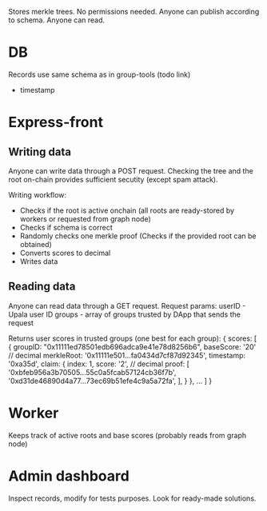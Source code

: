 Stores merkle trees. No permissions needed. Anyone can publish according to schema. Anyone can read. 

# DB
Records use same schema as in group-tools (todo link)
+ timestamp


# Express-front

## Writing data
Anyone can write data through a POST request. Checking the tree and the root on-chain provides sufficient secutity (except spam attack). 

Writing workflow:
- Checks if the root is active onchain (all roots are ready-stored by workers or requested from graph node)
- Checks if schema is correct
- Randomly checks one merkle proof (Checks if the provided root can be obtained)
- Converts scores to decimal
- Writes data

## Reading data
Anyone can read data through a GET request.
Request params:
userID - Upala user ID
groups - array of groups trusted by DApp that sends the request

Returns user scores in trusted groups (one best for each group):
{
    scores:
    [
        {
            groupID: "0x11111ed78501edb696adca9e41e78d8256b6",
            baseScore: '20'  // decimal
            merkleRoot: '0x11111e501...fa0434d7cf87d92345',
            timestamp: '0xa35d',
            claim: 
            {
                index: 1,
                score: '2', // decimal
                proof: [
                '0xbfeb956a3b70505...55c0a5fcab57124cb36f7b',
                '0xd31de46890d4a77...73ec69b51efe4c9a5a72fa',
                ],
            }
        },
    ...
    ]
}

# Worker
Keeps track of active roots and base scores (probably reads from graph node)

# Admin dashboard
Inspect records, modify for tests purposes. Look for ready-made solutions. 